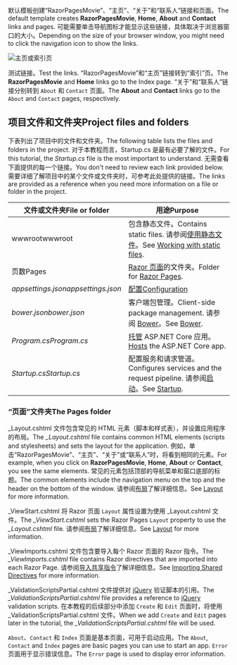 <span data-ttu-id="fc49e-101">默认模板创建“RazorPagesMovie”、“主页”、“关于”和“联系人”链接和页面。</span><span class="sxs-lookup"><span data-stu-id="fc49e-101">The default template creates **RazorPagesMovie**, **Home**, **About** and **Contact** links and pages.</span></span> <span data-ttu-id="fc49e-102">可能需要单击导航图标才能显示这些链接，具体取决于浏览器窗口的大小。</span><span class="sxs-lookup"><span data-stu-id="fc49e-102">Depending on the size of your browser window, you might need to click the navigation icon to show the links.</span></span>

![主页或索引页](../../tutorials/razor-pages/razor-pages-start/_static/home2.png)

<span data-ttu-id="fc49e-104">测试链接。</span><span class="sxs-lookup"><span data-stu-id="fc49e-104">Test the links.</span></span> <span data-ttu-id="fc49e-105">“RazorPagesMovie”和“主页”链接转到“索引”页。</span><span class="sxs-lookup"><span data-stu-id="fc49e-105">The **RazorPagesMovie** and **Home** links go to the Index page.</span></span> <span data-ttu-id="fc49e-106">“关于”和“联系人”链接分别转到 `About` 和 `Contact` 页面。</span><span class="sxs-lookup"><span data-stu-id="fc49e-106">The **About** and **Contact** links go to the `About` and `Contact` pages, respectively.</span></span>

## <a name="project-files-and-folders"></a><span data-ttu-id="fc49e-107">项目文件和文件夹</span><span class="sxs-lookup"><span data-stu-id="fc49e-107">Project files and folders</span></span>

<span data-ttu-id="fc49e-108">下表列出了项目中的文件和文件夹。</span><span class="sxs-lookup"><span data-stu-id="fc49e-108">The following table lists the files and folders in the project.</span></span> <span data-ttu-id="fc49e-109">对于本教程而言，Startup.cs 是最有必要了解的文件。</span><span class="sxs-lookup"><span data-stu-id="fc49e-109">For this tutorial, the *Startup.cs* file is the most important to understand.</span></span> <span data-ttu-id="fc49e-110">无需查看下面提供的每一个链接。</span><span class="sxs-lookup"><span data-stu-id="fc49e-110">You don't need to review each link provided below.</span></span> <span data-ttu-id="fc49e-111">需要详细了解项目中的某个文件或文件夹时，可参考此处提供的链接。</span><span class="sxs-lookup"><span data-stu-id="fc49e-111">The links are provided as a reference when you need more information on a file or folder in the project.</span></span>

| <span data-ttu-id="fc49e-112">文件或文件夹</span><span class="sxs-lookup"><span data-stu-id="fc49e-112">File or folder</span></span>              | <span data-ttu-id="fc49e-113">用途</span><span class="sxs-lookup"><span data-stu-id="fc49e-113">Purpose</span></span> |
| ----------------- | ------------ | 
| <span data-ttu-id="fc49e-114">wwwroot</span><span class="sxs-lookup"><span data-stu-id="fc49e-114">wwwroot</span></span> | <span data-ttu-id="fc49e-115">包含静态文件。</span><span class="sxs-lookup"><span data-stu-id="fc49e-115">Contains static files.</span></span> <span data-ttu-id="fc49e-116">请参阅[使用静态文件](xref:fundamentals/static-files)。</span><span class="sxs-lookup"><span data-stu-id="fc49e-116">See [Working with static files](xref:fundamentals/static-files).</span></span> |
| <span data-ttu-id="fc49e-117">页数</span><span class="sxs-lookup"><span data-stu-id="fc49e-117">Pages</span></span> | <span data-ttu-id="fc49e-118">[Razor 页面](xref:mvc/razor-pages/index)的文件夹。</span><span class="sxs-lookup"><span data-stu-id="fc49e-118">Folder for [Razor Pages](xref:mvc/razor-pages/index).</span></span> | 
| <span data-ttu-id="fc49e-119">*appsettings.json*</span><span class="sxs-lookup"><span data-stu-id="fc49e-119">*appsettings.json*</span></span> | [<span data-ttu-id="fc49e-120">配置</span><span class="sxs-lookup"><span data-stu-id="fc49e-120">Configuration</span></span>](xref:fundamentals/configuration) |
| <span data-ttu-id="fc49e-121">*bower.json*</span><span class="sxs-lookup"><span data-stu-id="fc49e-121">*bower.json*</span></span> | <span data-ttu-id="fc49e-122">客户端包管理。</span><span class="sxs-lookup"><span data-stu-id="fc49e-122">Client-side package management.</span></span> <span data-ttu-id="fc49e-123">请参阅 [Bower](xref:client-side/bower)。</span><span class="sxs-lookup"><span data-stu-id="fc49e-123">See [Bower](xref:client-side/bower).</span></span>|
| <span data-ttu-id="fc49e-124">*Program.cs*</span><span class="sxs-lookup"><span data-stu-id="fc49e-124">*Program.cs*</span></span> | <span data-ttu-id="fc49e-125">[托管](xref:fundamentals/hosting) ASP.NET Core 应用。</span><span class="sxs-lookup"><span data-stu-id="fc49e-125">[Hosts](xref:fundamentals/hosting) the ASP.NET Core app.</span></span>|
| <span data-ttu-id="fc49e-126">*Startup.cs*</span><span class="sxs-lookup"><span data-stu-id="fc49e-126">*Startup.cs*</span></span> | <span data-ttu-id="fc49e-127">配置服务和请求管道。</span><span class="sxs-lookup"><span data-stu-id="fc49e-127">Configures services and the request pipeline.</span></span> <span data-ttu-id="fc49e-128">请参阅[启动](xref:fundamentals/startup)。</span><span class="sxs-lookup"><span data-stu-id="fc49e-128">See [Startup](xref:fundamentals/startup).</span></span>|

### <a name="the-pages-folder"></a><span data-ttu-id="fc49e-129">“页面”文件夹</span><span class="sxs-lookup"><span data-stu-id="fc49e-129">The Pages folder</span></span>

<span data-ttu-id="fc49e-130">_Layout.cshtml 文件包含常见的 HTML 元素（脚本和样式表），并设置应用程序的布局。</span><span class="sxs-lookup"><span data-stu-id="fc49e-130">The *_Layout.cshtml* file contains common HTML elements (scripts and stylesheets) and sets the layout for the application.</span></span> <span data-ttu-id="fc49e-131">例如，单击“RazorPagesMovie”、“主页”、“关于”或“联系人”时，将看到相同的元素。</span><span class="sxs-lookup"><span data-stu-id="fc49e-131">For example, when you click on **RazorPagesMovie**, **Home**, **About** or **Contact**, you see the same elements.</span></span> <span data-ttu-id="fc49e-132">常见的元素包括顶部的导航菜单和窗口底部的标题。</span><span class="sxs-lookup"><span data-stu-id="fc49e-132">The common elements include the navigation menu on the top and the header on the bottom of the window.</span></span> <span data-ttu-id="fc49e-133">请参阅[布局](xref:mvc/views/layout)了解详细信息。</span><span class="sxs-lookup"><span data-stu-id="fc49e-133">See [Layout](xref:mvc/views/layout) for more information.</span></span>

<span data-ttu-id="fc49e-134">_ViewStart.cshtml 将 Razor 页面 `Layout` 属性设置为使用 _Layout.cshtml 文件。</span><span class="sxs-lookup"><span data-stu-id="fc49e-134">The *_ViewStart.cshtml* sets the Razor Pages `Layout` property to use the *_Layout.cshtml* file.</span></span> <span data-ttu-id="fc49e-135">请参阅[布局](xref:mvc/views/layout)了解详细信息。</span><span class="sxs-lookup"><span data-stu-id="fc49e-135">See [Layout](xref:mvc/views/layout) for more information.</span></span>

<span data-ttu-id="fc49e-136">_ViewImports.cshtml 文件包含要导入每个 Razor 页面的 Razor 指令。</span><span class="sxs-lookup"><span data-stu-id="fc49e-136">The *_ViewImports.cshtml* file contains Razor directives that are imported into each Razor Page.</span></span> <span data-ttu-id="fc49e-137">请参阅[导入共享指令](xref:mvc/views/layout#importing-shared-directives)了解详细信息。</span><span class="sxs-lookup"><span data-stu-id="fc49e-137">See [Importing Shared Directives](xref:mvc/views/layout#importing-shared-directives) for more information.</span></span>

<span data-ttu-id="fc49e-138">_ValidationScriptsPartial.cshtml 文件提供对 [jQuery](https://jquery.com/) 验证脚本的引用。</span><span class="sxs-lookup"><span data-stu-id="fc49e-138">The *_ValidationScriptsPartial.cshtml* file provides a reference to [jQuery](https://jquery.com/) validation scripts.</span></span> <span data-ttu-id="fc49e-139">在本教程的后续部分中添加 `Create` 和 `Edit` 页面时，将使用 _ValidationScriptsPartial.cshtml 文件。</span><span class="sxs-lookup"><span data-stu-id="fc49e-139">When we add `Create` and `Edit` pages later in the tutorial, the *_ValidationScriptsPartial.cshtml* file will be used.</span></span>

<span data-ttu-id="fc49e-140">`About`、`Contact` 和 `Index` 页面是基本页面，可用于启动应用。</span><span class="sxs-lookup"><span data-stu-id="fc49e-140">The `About`, `Contact` and `Index` pages are basic pages you can use to start an app.</span></span> <span data-ttu-id="fc49e-141">`Error` 页面用于显示错误信息。</span><span class="sxs-lookup"><span data-stu-id="fc49e-141">The `Error` page is used to display error information.</span></span>